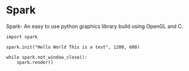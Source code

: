 # Spark
Spark- An easy to use python graphics library build using OpenGL and C.

```
import spark

spark.init("Hello World This is a test", 1200, 600) 

while spark.not_window_close():
    spark.render()
```
